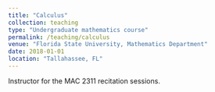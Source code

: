 ```yaml
---
title: "Calculus"
collection: teaching
type: "Undergraduate mathematics course"
permalink: /teaching/calculus
venue: "Florida State University, Mathematics Department"
date: 2018-01-01
location: "Tallahassee, FL"
---
```


Instructor for the MAC 2311 recitation sessions.
